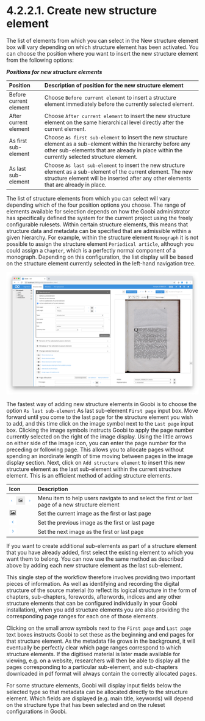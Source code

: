 # 4.2.2.1. Create new structure element

The list of elements from which you can select in the New structure element box will vary depending on which structure element has been activated. You can choose the position where you want to insert the new structure element from the following options:

_**Positions for new structure elements**_

| **Position** | **Description of position for the new structure element** |
| :--- | :--- |
| Before current element | Choose `Before current element` to insert a structure element immediately before the currently selected element. |
| After current element | Choose `After current element` to insert the new structure element on the same hierarchical level directly after the current element. |
| As first sub-element | Choose `As first sub-element` to insert the new structure element as a sub-element within the hierarchy before any other sub-elements that are already in place within the currently selected structure element. |
| As last sub-element | Choose `As last sub-element` to insert the new structure element as a sub-element of the current element. The new structure element will be inserted after any other elements that are already in place. |

The list of structure elements from which you can select will vary depending which of the four position options you choose. The range of elements available for selection depends on how the Goobi administrator has specifically defined the system for the current project using the freely configurable rulesets. Within certain structure elements, this means that structure data and metadata can be specified that are admissible within a given hierarchy. For example, within the structure element `Monograph` it is not possible to assign the structure element `Periodical article`, although you could assign a `Chapter`, which is a perfectly normal component of a monograph. Depending on this configuration, the list display will be based on the structure element currently selected in the left-hand navigation tree.

![Adding a new structure element including page allocation and main title](../../../../.gitbook/assets/30-48e.png)

The fastest way of adding new structure elements in Goobi is to choose the option `As last sub-element` As last sub-element `First page` input box. Move forward until you come to the last page for the structure element you wish to add, and this time click on the image symbol next to the `Last page` input box. Clicking the image symbols instructs Goobi to apply the page number currently selected on the right of the image display. Using the little arrows on either side of the image icon, you can enter the page number for the preceding or following page. This allows you to allocate pages without spending an inordinate length of time moving between pages in the image display section. Next, click on `Add structure element` to insert this new structure element as the last sub-element within the current structure element. This is an efficient method of adding structure elements.

| Icon | Description |
| :--- | :--- |
| ![mets\_20d.png](../../../../.gitbook/assets/mets_20d.png) | Menu item to help users navigate to and select the first or last page of a new structure element |
| ![mets\_20a.png](../../../../.gitbook/assets/mets_20a.png) | Set the current image as the first or last page |
| ![mets\_20b.png](../../../../.gitbook/assets/mets_20b.png) | Set the previous image as the first or last page |
| ![mets\_20c.png](../../../../.gitbook/assets/mets_20c.png) | Set the next image as the first or last page |

If you want to create additional sub-elements as part of a structure element that you have already added, first select the existing element to which you want them to belong. You can now use the same method as described above by adding each new structure element as the last sub-element.

This single step of the workflow therefore involves providing two important pieces of information. As well as identifying and recording the digital structure of the source material \(to reflect its logical structure in the form of chapters, sub-chapters, forewords, afterwords, indices and any other structure elements that can be configured individually in your Goobi installation\), when you add structure elements you are also providing the corresponding page ranges for each one of those elements.

Clicking on the small arrow symbols next to the `First page` and `Last page` text boxes instructs Goobi to set these as the beginning and end pages for that structure element. As the metadata file grows in the background, it will eventually be perfectly clear which page ranges correspond to which structure elements. If the digitised material is later made available for viewing, e.g. on a website, researchers will then be able to display all the pages corresponding to a particular sub-element, and sub-chapters downloaded in pdf format will always contain the correctly allocated pages.

For some structure elements, Goobi will display input fields below the selected type so that metadata can be allocated directly to the structure element. Which fields are displayed \(e.g. main title, keywords\) will depend on the structure type that has been selected and on the ruleset configurations in Goobi.

